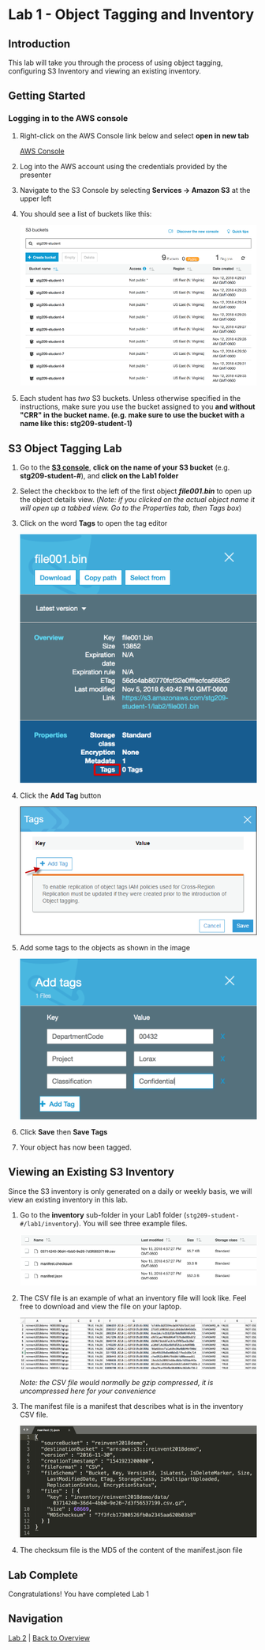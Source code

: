 # Lab 1 - Object Tagging and Inventory

## Introduction
This lab will take you through the process of using object tagging, configuring S3 Inventory and viewing an existing inventory.

## Getting Started

### Logging in to the AWS console

1. Right-click on the AWS Console link below and select **open in new tab**

    [AWS Console](https://241417343503.signin.aws.amazon.com/console) 

2. Log into the AWS account using the credentials provided by the presenter

3. Navigate to the S3 Console by selecting **Services -> Amazon S3** at the upper left

4. You should see a list of buckets like this:

    ![S3 Console](../images/1-console.png)

5. Each student has _two_ S3 buckets. Unless otherwise specified in the instructions, make sure you use the bucket assigned to you **and without "CRR" in the bucket name. (e.g. make sure to use the bucket with a name like this: stg209-student-1)**

<!--
## Tagging Overview
Use object tagging to categorize storage. Each tag is a key-value pair that can be assigned during initial upload of an object or to an existing object.

    ![Object Tags](../images/2-addtags.png)

Note the following:

 * You can associate up to 10 tags with an object. Tags associated with an object must have unique tag keys.

 * A tag key can be up to 128 Unicode characters in length and tag values can be up to 256 Unicode characters in length.

 * Key and values are case sensitive.


In addition to data classification, tagging offers other benefits such as:

 * Object tags enable fine-grained access control of permissions. For example, you could grant an IAM user permissions to read only objects with specific tags using a `Condition` in an IAM policy.
 
  ```JSON5
        "Condition": {
          "StringEquals": {
            "s3:ExistingObjectTag/security": "public"
          }
  ```

 * Object tags can be used for fine-grained object lifecycle management by specifying a tag-based filter in a lifecycle rule.  

 * When using Amazon S3 analytics, you can configure filters to group objects together for analysis by object tags, by key name prefix, or by both prefix and tags.

-->

## S3 Object Tagging Lab 

1. Go to the **[S3 console](https://s3.console.aws.amazon.com/s3/home?region=us-east-1#)**, **click on the name of your S3 bucket** (e.g. **stg209-student-#**), and **click on the Lab1 folder**

2. Select the checkbox to the left of the first object _**file001.bin**_ to open up the object details view. (_Note: if you clicked on the actual object name it will open up a tabbed view.  Go to the Properties tab, then Tags box_)

3. Click on the word **Tags** to open the tag editor

    ![Object Properties](../images/2-properties-select.png)
 
4. Click the **Add Tag** button

    ![Object Properties](../images/2-object-tags.png)

5. Add some tags to the objects as shown in the image

    ![Object Properties](../images/2-addtags.png)
 
6. Click **Save** then **Save Tags**

7. Your object has now been tagged. 

<!--
## Example Uses for S3 Object Tags
S3 object tagging allows you to categorize storage. You can configure various features including lifecycle management, cross region replication, and access control policies. Examples are shown below\.

**Object Tagging and Lifecycle Management**

In bucket lifecycle configuration, you can specify a filter to select a subset of objects to which the rule applies\. You can specify a filter based on the key name prefixes, _**object tags**_, or both\. 

Suppose you store photos \(raw and the finished format\) in your Amazon S3 bucket\. You might tag these objects as shown below: 

```
phototype=raw
or
phototype=finished
```

You might consider archiving the raw photos to Amazon Glacier sometime after they are created\. You can configure a lifecycle rule with a filter that identifies the subset of objects with the key name prefix \(`photos/`\) that have a specific tag \(`phototype=raw`\)\. 

Lifecycle Management will be covered in [Lab 2 - Storage Classes and Lifecycle Management](lab2/README.md)

**Object Tagging and Cross\-Region Replication \(CRR\)**

If you configured cross\-region replication \(CRR\) on your bucket, Amazon S3 replicates tags, provided you grant S3 permission to read the tags\. In addition, you can configure replication rules based on the key name prefixes, _**object tags**_, or both\. For more information, see [Overview of Setting Up CRR ](crr-how-setup.md)\.

Again, you might use the following photo tags: 

```
phototype=raw
or
phototype=finished
```

You might consider replicating the finished photos using CRR when they are created for extra redundancy\. You can configure a replication rule with a filter that identifies the subset of objects with the key name prefix \(`photos/`\) that have a specific tag \(`phototype=finished`\)\.

Cross Region Replication will be covered in [Lab 4 - Versioning, Cross Region Replication, and Events](lab4/README.md)

**Object Tagging and Access Control Policies**

You can also use permissions policies \(bucket and user policies\) to manage permissions related to object tagging\. 

Object tags enable fine\-grained access control for managing permissions\. You can grant conditional permissions based on object tags\. Amazon S3 supports the following condition keys that you can use to grant conditional permissions based on object tags:
+ `s3:ExistingObjectTag/<tag-key>` – Use this condition key to verify that an existing object tag has the specific tag key and value\. 
   
_**Note**_  
When granting permissions for the `PUT Object` and `DELETE Object` operations, this condition key is not supported\. That is, you cannot create a policy to grant or deny a user's permissions to delete or overwrite an object based on its existing tags\. 
   
+ `s3:RequestObjectTagKeys` – Use this condition key to restrict the tag keys that you want to allow on objects\. This is useful when adding tags to objects using the PutObjectTagging and PutObject, and POST object requests\.
   
+ `s3:RequestObjectTag/<tag-key>` – Use this condition key to restrict the tag keys and values that you want to allow on objects\. This is useful when adding tags to objects using the PutObjectTagging and PutObject, and POST Bucket requests\.

For a complete list of Amazon S3 service\-specific condition keys, see [Available Condition Keys](amazon-s3-policy-keys.md#AvailableKeys-iamV2)\. 
-->

<!--The following permissions policies illustrate how object tagging enables fine grained access permissions management\. -->

<!--

## S3 Inventory Overview
Amazon S3 inventory provides comma-separated values (CSV) or Apache optimized row columnar (ORC) output files that list your objects and their corresponding metadata on a daily or weekly basis for an S3 bucket or a shared prefix.

You can query Amazon S3 inventory using standard SQL by using Amazon Athena, Amazon Redshift Spectrum, and other tools such as Presto, Apache Hive, and Apache Spark. It's easy to use Athena to run queries on your inventory files. You can use Athena for Amazon S3 inventory queries in all Regions where Athena is available.

The following is an example CSV inventory list opened in a spreadsheet application. The heading row is shown only to help clarify the example; it is not included in the actual list.

    ![Inventory CSV](../images/2-inventory-list.png)

## Enabling Inventory Lab
When you configure an inventory list for a source bucket, you specify the destination bucket where you want the list to be stored and whether you want to generate the list daily or weekly. You can also configure what object metadata to include and whether to list all object versions or only current versions.

1. Go to the **S3 console**, **select your S3 bucket** (e.g. **stg209-student-#**)

2. Go to the **Management** tab, click the **inventory** button then click **Add new** at the bottom

    ![Object Properties](../images/1-inventory-add.png)

3. Configure the inventory settings as desired (be sure to choose your own bucket for the destination bucket **stg209-student-#**).

    ![Object Properties](../images/1-inventory-add2.png)

4. Click **Save**. 

5. You will see a confirmation screen similar to this

    ![Object Properties](../images/1-inventory-add3.png)

-->


## Viewing an Existing S3 Inventory
Since the S3 inventory is only generated on a daily or weekly basis, we will view an existing inventory in this lab.

1. Go to the **inventory** sub-folder in your Lab1 folder (`stg209-student-#/lab1/inventory`). You will see three example files.

    ![Inventory Objects](/images/1-inventory.png)

2. The CSV file is an example of what an inventory file will look like.  Feel free to download and view the file on your laptop.

    ![Inventory Objects](/images/1-inventory-excel.png)

    _Note: the CSV file would normally be gzip compressed, it is uncompressed here for your convenience_

3. The manifest file is a manifest that describes what is in the inventory CSV file.

    ![Inventory Objects](/images/1-inventory-manifest.png)

4. The checksum file is the MD5 of the content of the manifest.json file

## Lab Complete
Congratulations!  You have completed Lab 1

## Navigation
[Lab 2](../lab2/README.md) | 
[Back to Overview](../README.md)
